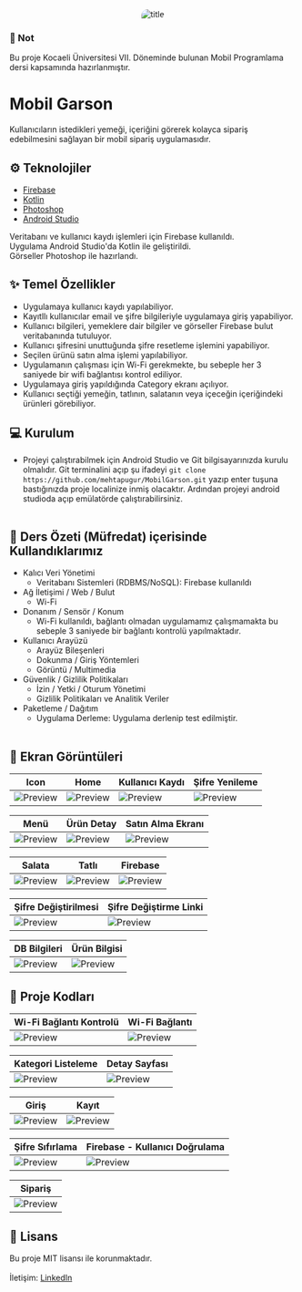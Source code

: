 <div align="center">
  <img src="https://user-images.githubusercontent.com/24686636/147353418-e1df2ff0-d5c1-46a7-b65b-03cda083667b.png" alt="title" style="border-top-left-radius: 10px; border-bottom-right-radius: 10px;" />
</div>

### :pushpin: Not

Bu proje Kocaeli Üniversitesi VII. Döneminde bulunan Mobil Programlama dersi kapsamında hazırlanmıştır.

# Mobil Garson

Kullanıcıların istedikleri yemeği, içeriğini görerek kolayca sipariş edebilmesini sağlayan bir mobil sipariş uygulamasıdır.

## :gear: Teknolojiler

- [Firebase](https://github.com/firebase/firebase-ios-sdk)
- [Kotlin](https://developer.android.com/kotlin?gclid=Cj0KCQiA_JWOBhDRARIsANymNOYYQZ6sq0EJRly0DDZoxGGYT49zsGCbuJKyQZb2EYz-PNEuI2F9ieAaAk10EALw_wcB&gclsrc=aw.ds)
- [Photoshop](https://www.adobe.com/tr/products/photoshop.html)
- [Android Studio](https://developer.android.com/studio?gclid=Cj0KCQiA_JWOBhDRARIsANymNOYfWt-U0UcFIXkOwDSTZs7q8Yz-okesn8M3_TyeAF5JLFw6FvF0u-8aAmu4EALw_wcB&gclsrc=aw.ds)

Veritabanı ve kullanıcı kaydı işlemleri için Firebase kullanıldı.<br/>
Uygulama Android Studio'da Kotlin ile geliştirildi.<br/>
Görseller Photoshop ile hazırlandı.<br/>

## :sparkles: Temel Özellikler

  - Uygulamaya kullanıcı kaydı yapılabiliyor.
  - Kayıtllı kullanıcılar email ve şifre bilgileriyle uygulamaya giriş yapabiliyor.
  - Kullanıcı bilgileri, yemeklere dair bilgiler ve görseller Firebase bulut veritabanında tutuluyor.
  - Kullanıcı şifresini unuttuğunda şifre resetleme işlemini yapabiliyor.
  - Seçilen ürünü satın alma işlemi yapılabiliyor.
  - Uygulamanın çalışması için Wi-Fi gerekmekte, bu sebeple her 3 saniyede bir wifi bağlantısı kontrol ediliyor.
  - Uygulamaya giriş yapıldığında Category ekranı açılıyor.
  - Kullanıcı seçtiği yemeğin, tatlının, salatanın veya içeceğin içeriğindeki ürünleri görebiliyor.

## :computer: Kurulum
  
  - Projeyi çalıştırabilmek için Android Studio ve Git bilgisayarınızda kurulu olmalıdır. Git terminalini açıp şu ifadeyi ``git clone https://github.com/mehtapugur/MobilGarson.git`` yazıp enter tuşuna bastığınızda proje localinize inmiş olacaktır. Ardından projeyi android studioda açıp emülatörde çalıştırabilirsiniz.<br/><br/>

## :page_with_curl: Ders Özeti (Müfredat) içerisinde Kullandıklarımız

- Kalıcı Veri Yönetimi
  - Veritabanı Sistemleri (RDBMS/NoSQL): Firebase kullanıldı
- Ağ İletişimi / Web / Bulut
  - Wi-Fi
- Donanım / Sensör / Konum
  - Wi-Fi kullanıldı, bağlantı olmadan uygulamamız çalışmamakta bu sebeple 3 saniyede bir bağlantı kontrolü yapılmaktadır.
- Kullanıcı Arayüzü
  - Arayüz Bileşenleri
  - Dokunma / Giriş Yöntemleri
  - Görüntü / Multimedia  
- Güvenlik / Gizlilik Politikaları
  - İzin / Yetki / Oturum Yönetimi
  - Gizlilik Politikaları ve Analitik Veriler
- Paketleme / Dağıtım
  - Uygulama Derleme: Uygulama derlenip test edilmiştir. </br></br>

## :camera_flash: Ekran Görüntüleri

| Icon | Home | Kullanıcı Kaydı | Şifre Yenileme |
| --- | --- | --- | --- |
| ![Preview](https://user-images.githubusercontent.com/24686636/147360711-12b7337d-93bb-426a-b90b-3cdbdd319460.png) | ![Preview](https://user-images.githubusercontent.com/24686636/147360749-9a4f7941-8b1e-4b0d-96be-0a4720031607.png) | ![Preview](https://user-images.githubusercontent.com/24686636/147360861-a63d3a8c-53bd-4e73-9592-3c548f7cb5e2.png) | ![Preview](https://user-images.githubusercontent.com/24686636/147360984-8c9da7f6-c450-4935-b7b5-12448cd85310.png) |

| Menü | Ürün Detay | Satın Alma Ekranı |
| --- | --- | --- |
| ![Preview](https://user-images.githubusercontent.com/24686636/147361109-469fad6d-6855-4bdc-8192-0559435faf50.png) | ![Preview](https://user-images.githubusercontent.com/24686636/147361131-ac47dee1-9c36-4e81-8ca3-412cbb654c32.png) | ![Preview](https://user-images.githubusercontent.com/24686636/147362025-195b8fb8-6141-4fbf-bba7-6506b63ea03c.png) |

| Salata | Tatlı | Firebase |
| --- | --- | --- |
| ![Preview](https://user-images.githubusercontent.com/24686636/147361994-296403f5-da70-4029-b215-380541d21b8b.png) | ![Preview](https://user-images.githubusercontent.com/24686636/147361982-ea524939-ac21-45fe-b531-22b4cae8c1d2.png) | ![Preview](https://user-images.githubusercontent.com/24686636/147361757-8c07597f-fcbb-4501-9476-4afdf6611e22.png) |

| Şifre Değiştirilmesi | Şifre Değiştirme Linki |
| --- | --- |
| ![Preview](https://user-images.githubusercontent.com/24686636/147361647-58610e43-dbc1-4ae0-b700-0840e96ce30f.png) | ![Preview](https://user-images.githubusercontent.com/24686636/147361658-3df9ddd6-6052-4198-ad2e-878baa0d6051.png) |

| DB Bilgileri | Ürün Bilgisi |
| --- | --- |
| ![Preview](https://user-images.githubusercontent.com/24686636/147362149-c817cea9-6c47-454b-92d0-c1d70f53c893.png) | ![Preview](https://user-images.githubusercontent.com/24686636/147362177-f2bf5924-734b-4d5d-900f-efa349ecfee6.png) |

## :camera_flash: Proje Kodları

| Wi-Fi Bağlantı Kontrolü | Wi-Fi Bağlantı |
| --- | --- |
| ![Preview](https://user-images.githubusercontent.com/24686636/147362332-f45a4761-692a-4b5b-a3db-010eb8141e6e.png) | ![Preview](https://user-images.githubusercontent.com/24686636/147362565-592c2093-1fe4-4f7d-9ca3-e727a5341c5d.png) |

| Kategori Listeleme| Detay Sayfası |
| --- | --- |
| ![Preview](https://user-images.githubusercontent.com/24686636/147362332-f45a4761-692a-4b5b-a3db-010eb8141e6e.png) | ![Preview](https://user-images.githubusercontent.com/24686636/147362431-ccbd1122-170a-403d-ab1f-ac97d7453487.png) |

| Giriş | Kayıt |
| --- | --- |
| ![Preview](https://user-images.githubusercontent.com/24686636/147362607-dcbe39aa-33b8-4ece-88eb-69c2976f6024.png) | ![Preview](https://user-images.githubusercontent.com/24686636/147362640-61760814-cbbf-490b-944f-851f8b9f23c2.png) |

| Şifre Sıfırlama | Firebase - Kullanıcı Doğrulama |
| --- | --- |
| ![Preview](https://user-images.githubusercontent.com/24686636/147362742-bc0ec528-4865-4d52-b0f6-504bcee52e13.png) | ![Preview](https://user-images.githubusercontent.com/24686636/147362729-c5f2f824-c789-45ba-acfc-c33fe985d607.png) |

| Sipariş |
| --- |
| ![Preview](https://user-images.githubusercontent.com/24686636/147362765-bb516720-b9fd-4c10-b03e-9ed57ba4491c.png) |

## :memo: Lisans
Bu proje MIT lisansı ile korunmaktadır.
<br/>
<br/>
İletişim: [LinkedIn](https://www.linkedin.com/in/mehtapugur)
